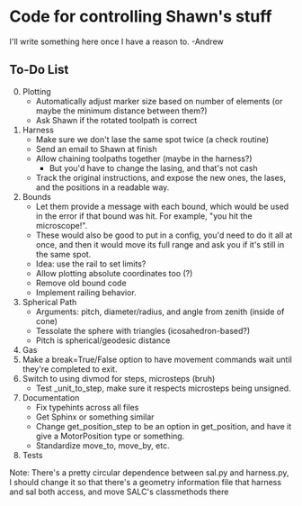 
# Code for controlling Shawn's stuff

I'll write something here once I have a reason to.
-Andrew


## To-Do List

0. Plotting
   - Automatically adjust marker size based on number of elements (or maybe 
       the minimum distance between them?)
   - Ask Shawn if the rotated toolpath is correct
1. Harness
    - Make sure we don't lase the same spot twice (a check routine)
    - Send an email to Shawn at finish
    - Allow chaining toolpaths together (maybe in the harness?)
      - But you'd have to change the lasing, and that's not cash
    - Track the original instructions, and expose the new ones, the lases, and 
        the positions in a readable way.
2. Bounds
   - Let them provide a message with each bound, which would be used in the
       error if that bound was hit. For example, "you hit the microscope!".
   - These would also be good to put in a config, you'd need to do it all
        at once, and then it would move its full range and ask you if it's
        still in the same spot.
   - Idea: use the rail to set limits?
   - Allow plotting absolute coordinates too (?)
   - Remove old bound code
   - Implement railing behavior.
3. Spherical Path
   - Arguments: pitch, diameter/radius, and angle from zenith (inside of cone)
   - Tessolate the sphere with triangles (icosahedron-based?)
   - Pitch is spherical/geodesic distance
4. Gas
5. Make a break=True/False option to have movement commands wait until they're
   completed to exit.
6. Switch to using divmod for steps, microsteps (bruh)
   - Test _unit_to_step, make sure it respects microsteps being unsigned.
7. Documentation
   - Fix typehints across all files
   - Get Sphinx or something similar
   - Change get_position_step to be an option in get_position, and have it
       give a MotorPosition type or something.
   - Standardize move_to, move_by, etc.
8. Tests

Note: There's a pretty circular dependence between sal.py and harness.py, I 
    should change it so that there's a geometry information file that harness
    and sal both access, and move SALC's classmethods there